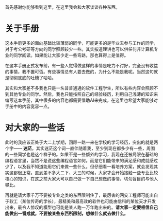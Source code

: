 首先感谢你能够看到这里，在这里我会和大家谈谈各种东西。

# 关于手册

这本手册更多的面向基础比较薄弱的同学，可能更多的是毕业去参与工作的同学，对于考公考研等方向的同学照顾较少一些。其实按道理讲也可以供任何非计算机专业的同学阅读。如果能让大家少走一些弯路，那也算得上是值得。

在这本手册正式发布前，有一些人觉得做这样的事情是吃力不讨好，完全没有收益的事情，我不置可否。有些事情总有人要去做的，为什么不能是我呢。当然这句就是彻彻底底的吐槽了哈哈。

其实和大家差不多我也只是一名普普通通的软件工程学生，所以有些内容会照顾不到其他专业的同学。然后，我也只能按照自己的经验经历，利用自己浅薄的知识来编写这本手册，其中很多的内容也都需要借助AI来完成。在这里也希望大家能够对手册中的内容宽容一点。


# 对大家的一些话

此时的我应该正处于大二上学期，回顾一路一来在学校的学习经历，突出的就是两个字—— **迷茫**。其实迷茫这个词一直伴随着我，至少到现在都多少有一些，周围的一些同学也是这个样子的。如果不是一些额外的学习，我现在还被局限在基础的编程语言里，当然不是说这些编程语言如何，而是它们能带来的满足感和成就感过少了，以及我不知道能用它们来做一些什么。但仔细看一看培养方案，就会发现其实这都很正常。直到差不多大二下、大三的时候，大家才会开始接触一些专业比较核心的知识，在这之前大家大可以自己做一下自己想做的事情，切勿盲目的与他人攀比。

再就是请大家千万不要被专业之类的东西限制住了，最厉害的网安工程师可能出自于软工（某位传奇的学长），最精美和最高效的软件也可能由信科的某位天才开发出来，最令人惊叹的模型也可能是某人跑一万年跑出来的。**请大家一定要相信自己能做出一番成就，不要被某些东西所限制，想做什么就去做什么**。